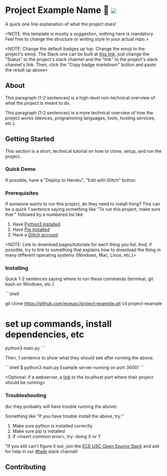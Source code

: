 # Project Example Name :notebook_with_decorative_cover: ![](https://img.shields.io/badge/slack-%23project--vending--machine-%234d394b.svg?style=flat&logo=slack&link=https%3A%2F%2Feceopensource.slack.com%2Fmessages%2FCF90BHRAM)

A quick one line explanation of what the project does!

\<NOTE: this template is mostly a suggestion, nothing here is mandatory. Feel free to change the structure or writing style in your actual repo.\>

\<NOTE: Change the default badges up top. Change the emoji to the project's emoji. The Slack one can be built at [this link](https://beta.observablehq.com/d/cc3879233bd51cd0?subject=slack&status=%23project-vending-machine&style=flat&logo=slack&color=%234d394b&link=https%3A%2F%2Feceopensource.slack.com%2Fmessages%2FCF90BHRAM), just change the "Status" to the project's slack channel and the "link" to the project's slack channel's link. Then, click the "Copy badge markdown" button and paste the result up above\>

## About

This paragraph (1-2 sentences) is a high-level non-technical overview of what the project is meant to do.

This paragraph (1-2 sentences) is a more technical overview of how the project works (devices, programming languages, tools, hosting services, etc.).

## Getting Started

This section is a short, technical tutorial on how to clone, setup, and run the project.

### Quick Demo

If possible, have a "Deploy to Heroku", "Edit with Glitch" button.


### Prerequisites

If someone wants to run this project, do they need to install thing? This can be a quick 1 sentence saying something like "To run this project, make sure that:" followed by a numbered list like

1. Have [Python3 installed](https://www.python.org/downloads/)
2. Have [Pip installed](https://pip.pypa.io/en/stable/installing/)
3. Have a [Glitch account](https://www.glitch.com)

\<NOTE: Link to download pages/tutorials for each thing you list. And, if possible, try to link to something that explains how to download the thing in many different operating systems (Windows, Mac, Linux, etc.)\>

### Installing

Quick 1-2 sentences saying where to run these commands (terminal, git bash on Windows, etc.)

\`\`\`shell

git clone https://github.com/eceusc/project-example.git
cd project-example
# set up commands, install dependencies, etc
python3 main.py
\`\`\`

Then, 1 sentence to show what they should see after running the above:

\`\`\`shell
$ python3 main.py
Example server running on port 3000!
\`\`\`

\<Optional: if a webserver, a [link](http://localhost:3000) to the localhost port where their project should be running\>


### Troubleshooting
(bc they probably will have trouble running the above)

Something like "If you have trouble install the above, try:"

1. Make sure python is installed correctly
2. Make sure pip is installed
3. If \<insert common error\>, try: doing X or Y

"If you still can't figure it out, join the [ECE USC Open Source Slack](https://join.slack.com/t/eceopensource/shared_invite/enQtNTI3NjE5MzczMjY1LWQ2YTE3ZmEzODcyM2JlOTM2M2RkMDM5MzEwYTdlYTQ1MWM5MmFjNTQ5MTI5MTI1YjA1NTNhNTk2YjA1YTllMzU) and ask for help in our [#help](https://eceopensource.slack.com/messages/CDCH9HTFW) slack channel!

## Contributing
